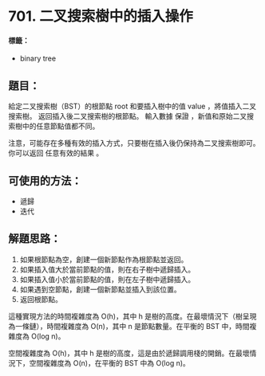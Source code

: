 # 701. 二叉搜索樹中的插入操作
#### 標籤：
- binary tree

## 題目：
給定二叉搜索樹（BST）的根節點 root 和要插入樹中的值 value ，將值插入二叉搜索樹。 返回插入後二叉搜索樹的根節點。 輸入數據 保證 ，新值和原始二叉搜索樹中的任意節點值都不同。

注意，可能存在多種有效的插入方式，只要樹在插入後仍保持為二叉搜索樹即可。 你可以返回 任意有效的結果 。

## 可使用的方法：
- 遞歸
- 迭代

## 解題思路： 
1. 如果根節點為空，創建一個新節點作為根節點並返回。
2. 如果插入值大於當前節點的值，則在右子樹中遞歸插入。
3. 如果插入值小於當前節點的值，則在左子樹中遞歸插入。
4. 如果遇到空節點，創建一個新節點並插入到該位置。
5. 返回根節點。

這種實現方法的時間複雜度為 O(h)，其中 h 是樹的高度。在最壞情況下（樹呈現為一條鏈），時間複雜度為 O(n)，其中 n 是節點數量。在平衡的 BST 中，時間複雜度為 O(log n)。

空間複雜度為 O(h)，其中 h 是樹的高度，這是由於遞歸調用棧的開銷。在最壞情況下，空間複雜度為 O(n)，在平衡的 BST 中為 O(log n)。